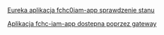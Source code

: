 [Eureka aplikacja fchc0iam-app sprawdzenie stanu](http://localhost:9001/eureka/apps/FCHC-IAM-APP)

[Aplikacja fchc-iam-app dostepna poprzez gateway](http://localhost:9002/api/users)

